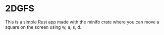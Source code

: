 # 2DGFS
This is a simple Rust app made with the minifb crate where you can move a square on the screen using w, a, s, d.

